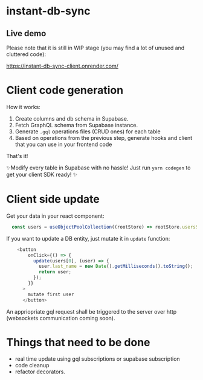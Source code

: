# instant-db-sync


## Live demo 
Please note that it is still in WIP stage (you may find a lot of unused and cluttered code):

https://instant-db-sync-client.onrender.com/


# Client code generation

How it works:
1. Create columns and db schema in Supabase.
2. Fetch GraphQL schema from Supabase instance.
3. Generate `.gql` operations files (CRUD ones) for each table
4. Based on operations from the previous step, generate hooks and client that you can use in your frontend code

That's it!

✨Modify every table in Supabase with no hassle! Just run `yarn codegen` to get your client SDK ready! ✨


# Client side update
Get your data in your react component:
```typescript
  const users = useObjectPoolCollection((rootStore) => rootStore.usersStore.users);
```
If you want to update a DB entity, just mutate it in `update` function:
```typescript
    <button
        onClick={() => {
          update(users[0], (user) => {
            user.last_name = new Date().getMilliseconds().toString();
            return user;
          });
        }}
      >
        mutate first user
      </button>
```
An appriopriate gql request shall be triggered to the server over http (websockets communication coming soon).


# Things that need to be done
- real time update using gql subscriptions or supabase subscription
- code cleanup
- refactor decorators.

